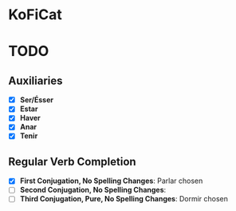 # KoFiCat

# TODO

## Auxiliaries
- [x] **Ser/Ésser**
- [x] **Estar**
- [x] **Haver**
- [x] **Anar**
- [x] **Tenir**

## Regular Verb Completion
- [x] **First Conjugation, No Spelling Changes**: Parlar chosen
- [ ] **Second Conjugation, No Spelling Changes**:
- [ ] **Third Conjugation, Pure, No Spelling Changes**: Dormir chosen
